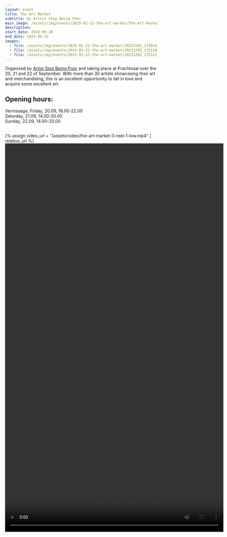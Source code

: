 ```yaml
---
layout: event
title: The Art Market
subtitle: by Artist Stop Being Poor
main_image: /assets/img/events/2025-02-22-the-art-market/The-Art-Market-3-posters-04-crop.webp
description: 
start_date: 2024-09-20
end_date: 2024-09-22
images: 
  - file: /assets/img/events/2025-02-22-the-art-market/20231202_173014_Original-scaled.webp
  - file: /assets/img/events/2025-02-22-the-art-market/20231202_175128_Original-768x1024.webp
  - file: /assets/img/events/2025-02-22-the-art-market/20231202_175141_Original-768x1024.webp
---
```



Organized by [Artist Stop Being Poor](https://artiststopbeingpoor.club/the-art-market/) and taking place at Prachtsaal over the 20, 21 and 22 of September. With more than 30 artists showcasing their art and merchandising, this is an excellent opportunity to fall in love and acquire some excellent art.

## Opening hours:
Vernisaage, Friday, 20.09, 18.00-22.00<br>
Saturday, 21.09, 14.00-20.00<br>
Sunday, 22.09, 14.00-20.00<br>
<br>

{% assign video_url = "/assets/video/the-art-market-3-reel-1-low.mp4" | relative_url %}
<video width="720" height="1280" controls>
  <source src="{{ video_url }}" type="video/mp4">
  Your browser does not support the video tag.
</video>
